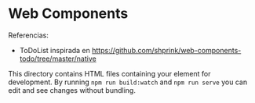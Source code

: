 # Web Components

Referencias:
 * ToDoList inspirada en https://github.com/shprink/web-components-todo/tree/master/native

This directory contains HTML files containing your element for development. By running `npm run build:watch` and `npm run serve` you can edit and see changes without bundling.
